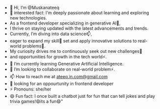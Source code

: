 - 👋 Hi, I’m @Muskanateeq
- 👀 interested fact: I'm deeply passionate about learning and exploring new technologies.
-  As a frontend developer specializing in generative AI🌱,
-  I thrive on staying updated with the latest advancements and trends.
-  Currently, I’m diving into data science📫,
-  eager to expand my skill💞️ set and apply innovative solutions to real-world problems👀.
-  My curiosity drives me to continuously seek out new challenges👋
-  and opportunities for growth in the tech world⚡.
- 🌱 I’m currently learning Generative Artificial Intelligence.
- 💞️ I’m looking to collaborate on real-world problem⚡.
- 📫 How to reach me at ateeq.in.com@gmail.com
- 👀 looking for an oppourtunity in frontend developer
- ⚡ Pronouns: she/her
- 😄 Fun fact: I once built a chatbot just for fun that can tell jokes and play trivia games!😄its a fun😄"

<!---
Muskanateeq/Muskanateeq is a ✨ special ✨ repository because its `README.md` (this file) appears on your GitHub profile.
You can click the Preview link to take a look at your changes.
--->
